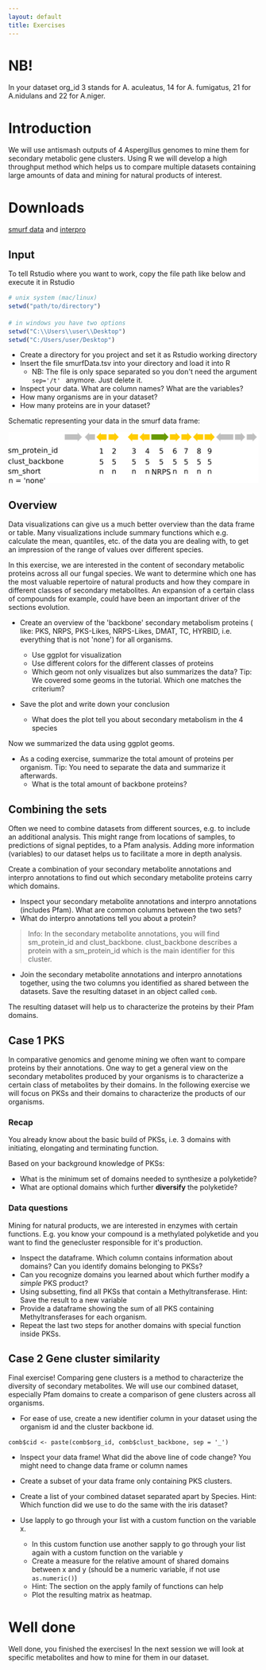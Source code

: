 ```yaml
---
layout: default
title: Exercises
---
```

# NB!

In your dataset org_id 3 stands for A. aculeatus, 14 for A. fumigatus, 21 for A.nidulans and 22 for A.niger.

# Introduction

We will use antismash outputs of 4 Aspergillus genomes to mine them for secondary metabolic gene clusters. Using R we will develop a high throughput method which helps us to compare multiple datasets containing large amounts of data and mining for natural products of interest.

# Downloads

[smurf data](smurfData.tsv) and [interpro](ipr.tsv)

## Input

To tell Rstudio where you want to work, copy the file path like below and execute it in Rstudio
```r
# unix system (mac/linux)
setwd("path/to/directory")

# in windows you have two options
setwd("C:\\Users\\user\\Desktop")
setwd("C:/Users/user/Desktop")

```
* Create a directory for you project and set it as Rstudio working directory
* Insert the file smurfData.tsv into your directory and load it into R
  * NB: The file is only space separated so you don't need the argument ```sep='/t' ``` anymore. Just delete it.
* Inspect your data. What are column names? What are the variables?
* How many organisms are in your dataset?
* How many proteins are in your dataset?

Schematic representing your data in the smurf data frame:

![dataRepr](figures/smurfData.png)

## Overview

Data visualizations can give us a much better overview than the data frame or table. Many visualizations include summary functions which e.g. calculate the mean, quantiles, etc. of the data you are dealing with, to get an impression of the range of values over different species.

In this exercise, we are interested in the content of secondary metabolic proteins across all our fungal species. We want to determine which one has the most valuable repertoire of natural products and how they compare in different classes of secondary metabolites. An expansion of a certain class of compounds for example, could have been an important driver of the sections evolution.

* Create an overview of the 'backbone' secondary metabolism proteins ( like: PKS, NRPS, PKS-Likes, NRPS-Likes, DMAT, TC, HYRBID, i.e. everything that is not 'none') for all organisms.
  * Use ggplot for visualization
  * Use different colors for the different classes of proteins
  * Which geom not only visualizes but also summarizes the data? Tip: We covered some geoms in the tutorial. Which one matches the criterium?


* Save the plot and write down your conclusion
  * What does the plot tell you about secondary metabolism in the 4 species

Now we summarized the data using ggplot geoms.
* As a coding exercise, summarize the total amount of proteins per organism. Tip: You need to separate the data and summarize it afterwards.
  * What is the total amount of backbone proteins?

## Combining the sets

Often we need to combine datasets from different sources, e.g. to include an additional analysis. This might range from locations of samples, to predictions of signal peptides, to a Pfam analysis. Adding more information (variables) to our dataset helps us to facilitate a more in depth analysis.

Create a combination of your secondary metabolite annotations and interpro annotations to find out which secondary metabolite proteins carry which domains.

* Inspect your secondary metabolite annotations and interpro annotations (includes Pfam). What are common columns between the two sets?
* What do interpro annotations tell you about a protein?

>Info:
In the secondary metabolite annotations, you will find sm_protein_id and clust_backbone. clust_backbone describes a protein with a sm_protein_id which is the main identifier for this cluster.

* Join the secondary metabolite annotations and interpro annotations together, using the two columns you identified as shared between the datasets. Save the resulting dataset in an object called ```comb```.

The resulting dataset will help us to characterize the proteins by their Pfam domains.

## Case 1 PKS

In comparative genomics and genome mining we often want to compare proteins by their annotations. One way to get a general view on the secondary metabolites produced by your organisms is to characterize a certain class of metabolites by their domains. In the following exercise we will focus on PKSs and their domains to characterize the products of our organisms.

### Recap

You already know about the basic build of PKSs, i.e. 3 domains with initiating, elongating and terminating function.

Based on your background knowledge of PKSs:
* What is the minimum set of domains needed to synthesize a polyketide?
* What are optional domains which further **diversify** the polyketide?

<!-- <div class = "spec-hi" >
<p>You already know about the basic build of PKS. It needs 3 domains with initiating, elongating and terminating function.  </p>
<ul>
<li>What are the domains that serve the functions needed to synthesize a polyketide </li>
<li>What are optional domains which further diversify the polyketide</li>
</ul>
</div>
If the latter crashes use or looks weird use a paragraph element inside the container -->

### Data questions

Mining for natural products, we are interested in enzymes with certain functions. E.g. you know your compound is a methylated polyketide and you want to find the genecluster responsible for it's production.

* Inspect the dataframe. Which column contains information about domains? Can you identify domains belonging to PKSs?
* Can you recognize domains you learned about which further modify a *simple* PKS product?
* Using subsetting, find all PKSs that contain a Methyltransferase. Hint: Save the result to a new variable
* Provide a dataframe showing the sum of all PKS containing Methyltransferases for each organism.
* Repeat the last two steps for another domains with special function inside PKSs.

## Case 2 Gene cluster similarity

Final exercise! Comparing gene clusters is a method to characterize the diversity of secondary metabolites. We will use our combined dataset, especially Pfam domains to create a comparison of gene clusters across all organisms.

* For ease of use, create a new identifier column in your dataset using the organism id and the cluster backbone id.
```
comb$cid <- paste(comb$org_id, comb$clust_backbone, sep = '_')
```
* Inspect your data frame! What did the above line of code change? You might need to change data frame or column names
* Create a subset of your data frame only containing PKS clusters.

* Create a list of your combined dataset separated apart by Species. Hint: Which function did we use to do the same with the iris dataset?
* Use lapply to go through your list with a custom function on the variable x.
  * In this custom function use another sapply to go through your list again with a custom function on the variable y
  * Create a measure for the relative amount of shared domains between x and y (should be a numeric variable, if not use ```as.numeric()```)
  * Hint: The section on the apply family of functions can help
  * Plot the resulting matrix as heatmap.

<!-- * The resulting dataset is very large. Can you subset on organisms or can you only show PKS? -->

# Well done

Well done, you finished the exercises! In the next session we will look at specific metabolites and how to mine for them in our dataset.

<!-- # Tip for your future coding career

We covered basic R functions and some packages in the tutorial and the exercises. When working

If you don't find the answer there, you can ask fellow studwents, try google or [stackoverflow](http://stackoverflow.com/). If you still cannot find an answer you might want to ask a question at stackoverflow. Please make sure to post a minimal coding example with your question, like e.g. the code snippets in our tutorial section. Though you might not need to post a question because you find everything on stackoverflow from [R Grouping functions: sapply vs. lapply vs. apply. vs. tapply vs. by vs. aggregate
](https://stackoverflow.com/questions/3505701/r-grouping-functions-sapply-vs-lapply-vs-apply-vs-tapply-vs-by-vs-aggrega) to [How does the Google “Did you mean?” Algorithm work?](https://stackoverflow.com/questions/307291/how-does-the-google-did-you-mean-algorithm-work). -->
